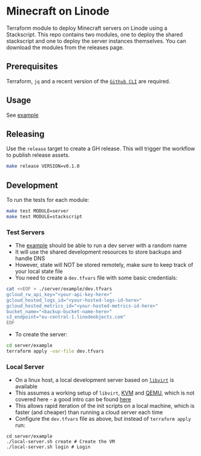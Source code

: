 # Minecraft on Linode

Terraform module to deploy Minecraft servers on Linode using a Stackscript. This repo contains two modules, one to deploy the shared stackscript and one to deploy the server instances themselves. You can download the modules from the releases page.

## Prerequisites

Terraform, `jq` and a recent version of the [`Github CLI`](https://cli.github.com/) are required.

## Usage

See [example](./server/example/)

## Releasing

Use the `release` target to create a GH release. This will trigger the workflow to publish release assets.

```sh
make release VERSION=v0.1.0
```

## Development

To run the tests for each module:

```sh
make test MODULE=server
make test MODULE=stackscript
```

### Test Servers

- The [example](./server/example/) should be able to run a dev server with a random name
- It will use the shared development resources to store backups and handle DNS
- However, state will NOT be stored remotely, make sure to keep track of your local state file
- You need to create a `dev.tfvars` file with some basic credentials:

```sh
cat <<EOF > ./server/example/dev.tfvars
gcloud_rw_api_key="<your-api-key-here>"
gcloud_hosted_logs_id="<your-hosted-logs-id-here>"
gcloud_hosted_metrics_id="<your-hosted-metrics-id-here>"
bucket_name="<backup-bucket-name-here>"
s3_endpoint="eu-central-1.linodeobjects.com"
EOF
```

- To create the server:

```sh
cd server/example
terraform apply -var-file dev.tfvars
```

### Local Server

- On a linux host, a local development server based on [`libvirt`](https://libvirt.org/) is available
- This assumes a working setup of `libvirt`, [KVM](https://en.wikipedia.org/wiki/Kernel-based_Virtual_Machine) and [QEMU](https://www.qemu.org/), which is not covered here - a good intro can be found [here](https://joshrosso.com/docs/2020/2020-05-06-linux-hypervisor-setup/)
- This allows rapid iteration of the init scripts on a local machine, which is faster (and cheaper) than running a cloud server each time
- Configure the `dev.tfvars` file as above, but instead of `terraform apply` run:

```
cd server/example
./local-server.sh create # Create the VM
./local-server.sh login # Login
```
